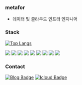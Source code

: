 ### metafor
- 데이터 및 클라우드 인프라 엔지니어

### Stack
[![Top Langs](https://github-readme-stats.vercel.app/api/top-langs/?username=silverflow&layout=compact)](https://github.com/silverflow)
<p>
<img src="https://img.shields.io/badge/Python-3766AB?style=flat-square&logo=Python&logoColor=white"/>
<img src="https://img.shields.io/badge/javascript-F7DF1E?style=flat-square&logo=javascript&logoColor=black"/>
<img src="https://img.shields.io/badge/airflow-017CEE?style=flat-square&logo=Apache-Airflow&logoColor=white"/>
<img src="https://img.shields.io/badge/MongoDB-47A248?style=flat-square&logo=MongoDB&logoColor=white"/>
<img src="https://img.shields.io/badge/Node.js-339933?style=flat-square&logo=Node.js&logoColor=white"/>
<img src="https://img.shields.io/badge/Django-092E20?style=flat-square&logo=Django&logoColor=white"/>
<img src="https://img.shields.io/badge/linux-FCC624?style=flat-square&logo=linux&logoColor=white"/>
<img src="https://img.shields.io/badge/react-61DAFB?style=flat-square&logo=react&logoColor=white"/>
<img src="https://img.shields.io/badge/aws-333664?style=flat-square&logo=amazon-aws&logoColor=white"/>
</p>

### Contact
[![Blog Badge](https://img.shields.io/badge/blog-017CEE?style=flat-square&logo=Apache&logoColor=white&link=https://blog.metafor.kr)](https://blog.metafor.kr)
[![Icloud Badge](https://img.shields.io/badge/email-D22128?style=flat-square&logo=Gmail&logoColor=white&link=mailto:metapor@icloud.com)](mailto:metapor@icloud.com)
